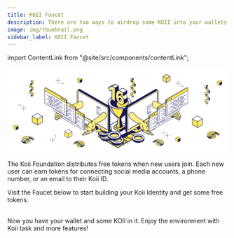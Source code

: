 ```yaml
---
title: KOII Faucet
description: There are two ways to airdrop some KOII into your wallets.
image: img/thumbnail.png
sidebar_label: KOII Faucet
---
```


import ContentLink from "@site/src/components/contentLink";

![Banner](./img/Koii%20Faucet.svg)


The Koii Foundation distributes free tokens when new users join. Each new user can earn tokens for connecting social media accounts, a phone number, or an email to their Koii ID.

Visit the Faucet below to start building your Koii Identity and get some free tokens.

<ContentLink title="Faucet | Koii Network" link="https://faucet.koii.live/" imageLink="https://faucet.koii.live/favicon.ico" />

<br />
Now you have your wallet and some KOII in it. Enjoy the environment with Koii task and more features!
